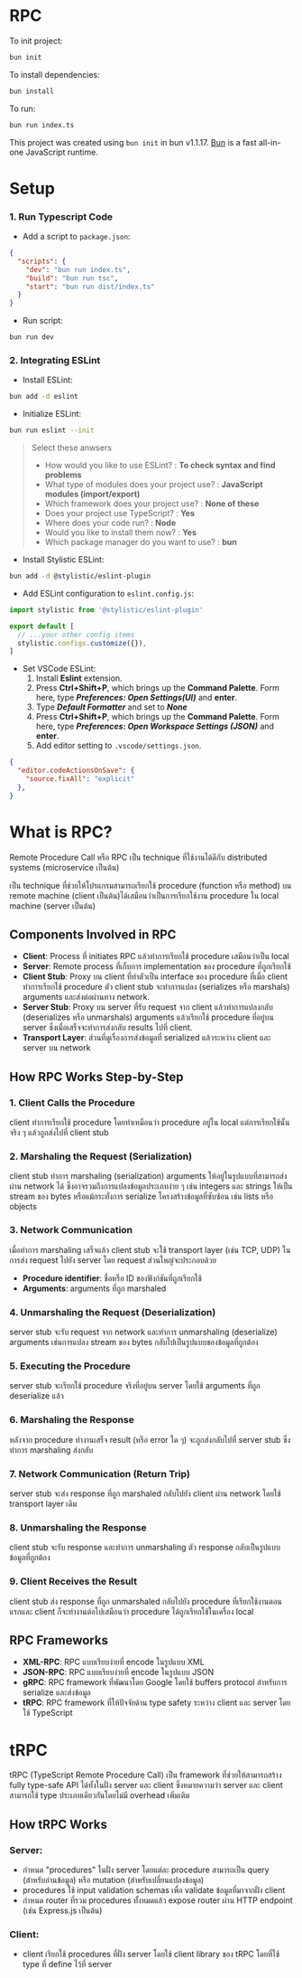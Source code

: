 # RPC

To init project:

```bash
bun init
```

To install dependencies:

```bash
bun install
```

To run:

```bash
bun run index.ts
```

This project was created using `bun init` in bun v1.1.17. [Bun](https://bun.sh) is a fast all-in-one JavaScript runtime.

# Setup
### 1. Run Typescript Code

- Add a script to `package.json`:

```json
{
  "scripts": {
    "dev": "bun run index.ts",
    "build": "bun run tsc",
    "start": "bun run dist/index.ts"
  }
}
```

- Run script:

```bash
bun run dev
```

### 2. Integrating ESLint

- Install ESLint:

```bash
bun add -d eslint
```

- Initialize ESLint:

```bash
bun run eslint --init
```
> Select these anwsers
> - How would you like to use ESLint? : **To check syntax and find problems**
> - What type of modules does your project use? : **JavaScript modules (import/export)**
> - Which framework does your project use? : **None of these**
> - Does your project use TypeScript? : **Yes**
> - Where does your code run? : **Node**
> - Would you like to install them now? : **Yes**
> - Which package manager do you want to use? : **bun**

- Install Stylistic ESLint:

```bash
bun add -d @stylistic/eslint-plugin
```

- Add ESLint configuration to `eslint.config.js`:

```javascript
import stylistic from '@stylistic/eslint-plugin'

export default [
  // ...your other config items
  stylistic.configs.customize({}),
]
```

- Set VSCode ESLint:
  1. Install **Eslint** extension.
  2. Press **Ctrl+Shift+P**, which brings up the **Command Palette**. Form here, type ***Preferences: Open Settings(UI)*** and **enter**.
  3. Type ***Default Formatter*** and set to ***None***
  4. Press **Ctrl+Shift+P**, which brings up the **Command Palette**. Form here, type ***Preferences: Open Workspace Settings (JSON)*** and **enter**.
  5. Add editor setting to `.vscode/settings.json`.

```json
{
  "editor.codeActionsOnSave": {
    "source.fixAll": "explicit"
  },
}
```

# What is RPC?

Remote Procedure Call หรือ RPC เป็น technique ที่ใช้งานได้ดีกับ distributed systems (microservice เป็นต้น)

เป็น technique ที่ช่วยให้โปรแกรมสามารถเรียกใช้ procedure (function หรือ method) บน remote machine (client เป็นต้น)ได้เสมือนว่าเป็นการเรียกใช้งาน procedure ใน local machine (server เป็นต้น)

## Components Involved in RPC
- **Client**: Process ที่ initiates RPC แล้วทำการเรียกใช้ procedure เสมือนว่าเป็น local
- **Server**: Remote process ที่เก็บการ implementation ของ procedure ที่ถูกเรียกใช้
- **Client Stub**: Proxy บน client ที่ทำตัวเป็น interface ของ procedure ที่เมื่อ client ทำการเรียกใช้ procedure ตัว client stub จะทำการแปลง (serializes หรือ marshals) arguments และส่งต่อผ่านทาง network.
- **Server Stub**: Proxy บน server ที่รับ request จาก client แล้วทำการแปลงกลับ (deserializes หรือ unmarshals) arguments แล้วเรียกใช้ procedure ที่อยู่บน server ซึ่งเมื่อเสร็จจะทำการส่งกลับ results ไปที่ client.
- **Transport Layer**: ส่วนที่ดูเรื่องการส่งข้อมูลที่ serialized แล้วระหว่าง client และ server บน network

## How RPC Works Step-by-Step

### 1. Client Calls the Procedure
client ทำการเรียกใช้ procedure โดยทำเหมือนว่า procedure อยู่ใน local แต่การเรียกใช้นั้นจริง ๆ แล้วถูกส่งไปที่ client stub

### 2. Marshaling the Request (Serialization)
client stub ทำการ marshaling (serialization) arguments ให้อยู่ในรูปแบบที่สามารถส่งผ่าน network ได้ ซึ่งอาจรวมถึงการแปลงข้อมูลประเภทง่าย ๆ เช่น integers และ strings ให้เป็น stream ของ bytes หรือแม้กระทั่งการ serialize โครงสร้างข้อมูลที่ซับซ้อน เช่น lists หรือ objects

### 3. Network Communication
เมื่อทำการ marshaling เสร็จแล้ว client stub จะใช้ transport layer (เช่น TCP, UDP) ในการส่ง request ไปยัง server โดย request ส่วนใหญ่จะประกอบด้วย
- **Procedure identifier**: ชื่อหรือ ID ของฟังก์ชันที่ถูกเรียกใช้
- **Arguments**: arguments ที่ถูก marshaled

### 4. Unmarshaling the Request (Deserialization)
server stub จะรับ request จาก network และทำการ unmarshaling (deserialize) arguments เช่นการแปลง stream ของ bytes กลับไปเป็นรูปแบบของข้อมูลที่ถูกต้อง

### 5. Executing the Procedure
server stub จะเรียกใช้ procedure จริงที่อยู่บน server โดยใช้ arguments ที่ถูก deserialize แล้ว

### 6. Marshaling the Response
หลังจาก procedure ทำงานเสร็จ result (หรือ error ใด ๆ) จะถูกส่งกลับไปที่ server stub ซึ่งทำการ marshaling ส่งกลับ

### 7. Network Communication (Return Trip)
server stub จะส่ง response ที่ถูก marshaled กลับไปยัง client ผ่าน network โดยใช้ transport layer เดิม

### 8. Unmarshaling the Response
client stub จะรับ response และทำการ unmarshaling ตัว response กลับเป็นรูปแบบข้อมูลที่ถูกต้อง

### 9. Client Receives the Result
client stub ส่ง response ที่ถูก unmarshaled กลับไปยัง procedure ที่เรียกใช้งานตอนแรกและ client ก็จะทำงานต่อไปเสมือนว่า procedure ได้ถูกเรียกใช้ในเครื่อง local

## RPC Frameworks
- **XML-RPC**: RPC แบบเรียบง่ายที่ encode ในรูปแบบ XML
- **JSON-RPC**: RPC แบบเรียบง่ายที่ encode ในรูปแบบ JSON
- **gRPC**: RPC framework ที่พัฒนาโดย Google โดยใช้ buffers protocol สำหรับการ serialize และส่งข้อมูล
- **tRPC**: RPC framework ที่ให้ปัจจัยด้าน type safety ระหว่าง client และ server โดยใช้ TypeScript

# tRPC
tRPC (TypeScript Remote Procedure Call) เป็น framework ที่ช่วยให้สามารถสร้าง  fully type-safe API ได้ทั้งในฝั่ง server และ client ซึ่งหมายความว่า server และ client สามารถใช้ type ประเภทเดียวกันโดยไม่มี overhead เพิ่มเติม

## How tRPC Works
### Server:
- กำหนด "procedures" ในฝั่ง server โดยแต่ละ procedure สามารถเป็น query (สำหรับอ่านข้อมูล) หรือ mutation (สำหรับเปลี่ยนแปลงข้อมูล)
- procedures ใช้ input validation schemas เพื่อ validate ข้อมูลที่มาจากฝั่ง client
- กำหนด router ที่รวม procedures ทั้งหมดแล้ว expose router ผ่าน HTTP endpoint (เช่น Express.js เป็นต้น)

### Client:
- client เรียกใช้ procedures ที่ฝั่ง server โดยใช้ client library ของ tRPC โดยที่ใช้ type ที่ define ไว้ที่ server